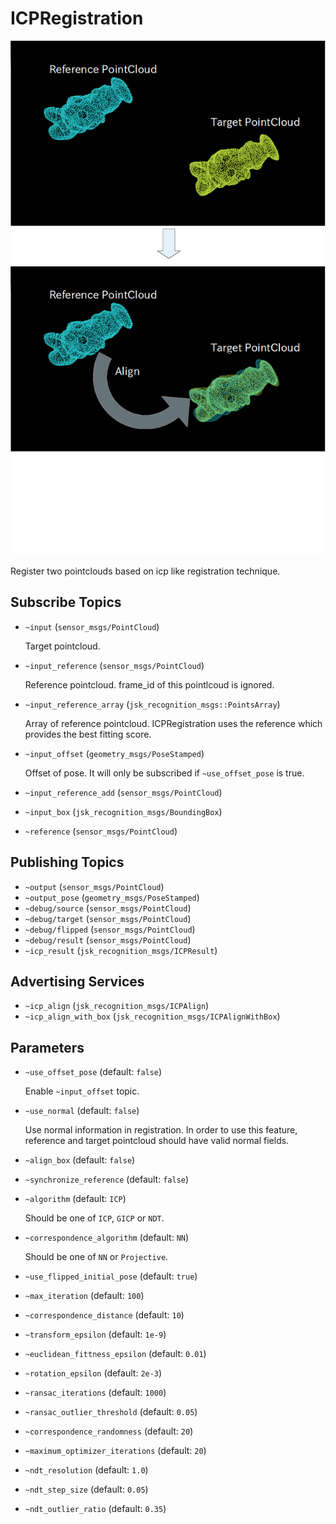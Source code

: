 # ICPRegistration
![](../images/icp_registration.png)

Register two pointclouds based on icp like registration technique.

## Subscribe Topics
* `~input` (`sensor_msgs/PointCloud`)

  Target pointcloud.
* `~input_reference` (`sensor_msgs/PointCloud`)

  Reference pointcloud. frame_id of this pointlcoud is ignored.
* `~input_reference_array` (`jsk_recognition_msgs::PointsArray`)

  Array of reference pointcloud. ICPRegistration uses the reference
  which provides the best fitting score.
* `~input_offset` (`geometry_msgs/PoseStamped`)

  Offset of pose. It will only be subscribed if `~use_offset_pose` is true.
* `~input_reference_add` (`sensor_msgs/PointCloud`)
* `~input_box` (`jsk_recognition_msgs/BoundingBox`)
* `~reference` (`sensor_msgs/PointCloud`)

## Publishing Topics
* `~output` (`sensor_msgs/PointCloud`)
* `~output_pose` (`geometry_msgs/PoseStamped`)
* `~debug/source` (`sensor_msgs/PointCloud`)
* `~debug/target` (`sensor_msgs/PointCloud`)
* `~debug/flipped` (`sensor_msgs/PointCloud`)
* `~debug/result` (`sensor_msgs/PointCloud`)
* `~icp_result` (`jsk_recognition_msgs/ICPResult`)

## Advertising Services
* `~icp_align` (`jsk_recognition_msgs/ICPAlign`)
* `~icp_align_with_box` (`jsk_recognition_msgs/ICPAlignWithBox`)

## Parameters
* `~use_offset_pose` (default: `false`)

  Enable `~input_offset` topic.
* `~use_normal` (default: `false`)

  Use normal information in registration.
  In order to use this feature, reference and target pointcloud should have
  valid normal fields.
* `~align_box` (default: `false`)
* `~synchronize_reference` (default: `false`)

* `~algorithm` (default: `ICP`)

  Should be one of `ICP`, `GICP` or `NDT`.
* `~correspondence_algorithm` (default: `NN`)

  Should be one of `NN` or `Projective`.
* `~use_flipped_initial_pose` (default: `true`)
* `~max_iteration` (default: `100`)
* `~correspondence_distance` (default: `10`)
* `~transform_epsilon` (default: `1e-9`)
* `~euclidean_fittness_epsilon` (default: `0.01`)
* `~rotation_epsilon` (default: `2e-3`)
* `~ransac_iterations` (default: `1000`)
* `~ransac_outlier_threshold` (default: `0.05`)
* `~correspondence_randomness` (default: `20`)
* `~maximum_optimizer_iterations` (default: `20`)
* `~ndt_resolution` (default: `1.0`)
* `~ndt_step_size` (default: `0.05`)
* `~ndt_outlier_ratio` (default: `0.35`)
